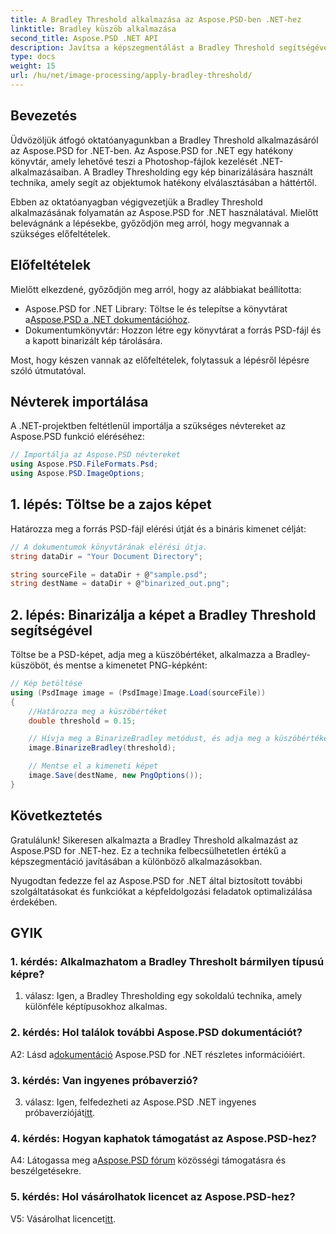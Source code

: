 ```yaml
---
title: A Bradley Threshold alkalmazása az Aspose.PSD-ben .NET-hez
linktitle: Bradley küszöb alkalmazása
second_title: Aspose.PSD .NET API
description: Javítsa a képszegmentálást a Bradley Threshold segítségével az Aspose.PSD for .NET-ben. Lépésről lépésre szóló útmutató a hatékony binarizáláshoz.
type: docs
weight: 15
url: /hu/net/image-processing/apply-bradley-threshold/
---
```

## Bevezetés

Üdvözöljük átfogó oktatóanyagunkban a Bradley Threshold alkalmazásáról az Aspose.PSD for .NET-ben. Az Aspose.PSD for .NET egy hatékony könyvtár, amely lehetővé teszi a Photoshop-fájlok kezelését .NET-alkalmazásaiban. A Bradley Thresholding egy kép binarizálására használt technika, amely segít az objektumok hatékony elválasztásában a háttértől.

Ebben az oktatóanyagban végigvezetjük a Bradley Threshold alkalmazásának folyamatán az Aspose.PSD for .NET használatával. Mielőtt belevágnánk a lépésekbe, győződjön meg arról, hogy megvannak a szükséges előfeltételek.

## Előfeltételek

Mielőtt elkezdené, győződjön meg arról, hogy az alábbiakat beállította:

-  Aspose.PSD for .NET Library: Töltse le és telepítse a könyvtárat a[Aspose.PSD a .NET dokumentációhoz](https://reference.aspose.com/psd/net/).
- Dokumentumkönyvtár: Hozzon létre egy könyvtárat a forrás PSD-fájl és a kapott binarizált kép tárolására.

Most, hogy készen vannak az előfeltételek, folytassuk a lépésről lépésre szóló útmutatóval.

## Névterek importálása

A .NET-projektben feltétlenül importálja a szükséges névtereket az Aspose.PSD funkció eléréséhez:

```csharp
// Importálja az Aspose.PSD névtereket
using Aspose.PSD.FileFormats.Psd;
using Aspose.PSD.ImageOptions;
```

## 1. lépés: Töltse be a zajos képet

Határozza meg a forrás PSD-fájl elérési útját és a bináris kimenet célját:

```csharp
// A dokumentumok könyvtárának elérési útja.
string dataDir = "Your Document Directory";

string sourceFile = dataDir + @"sample.psd";
string destName = dataDir + @"binarized_out.png";
```

## 2. lépés: Binarizálja a képet a Bradley Threshold segítségével

Töltse be a PSD-képet, adja meg a küszöbértéket, alkalmazza a Bradley-küszöböt, és mentse a kimenetet PNG-képként:

```csharp
// Kép betöltése
using (PsdImage image = (PsdImage)Image.Load(sourceFile))
{
    //Határozza meg a küszöbértéket
    double threshold = 0.15;

    // Hívja meg a BinarizeBradley metódust, és adja meg a küszöbértéket paraméterként
    image.BinarizeBradley(threshold);

    // Mentse el a kimeneti képet
    image.Save(destName, new PngOptions());
}
```

## Következtetés

Gratulálunk! Sikeresen alkalmazta a Bradley Threshold alkalmazást az Aspose.PSD for .NET-hez. Ez a technika felbecsülhetetlen értékű a képszegmentáció javításában a különböző alkalmazásokban.

Nyugodtan fedezze fel az Aspose.PSD for .NET által biztosított további szolgáltatásokat és funkciókat a képfeldolgozási feladatok optimalizálása érdekében.

## GYIK

### 1. kérdés: Alkalmazhatom a Bradley Thresholt bármilyen típusú képre?

1. válasz: Igen, a Bradley Thresholding egy sokoldalú technika, amely különféle képtípusokhoz alkalmas.

### 2. kérdés: Hol találok további Aspose.PSD dokumentációt?

 A2: Lásd a[dokumentáció](https://reference.aspose.com/psd/net/) Aspose.PSD for .NET részletes információiért.

### 3. kérdés: Van ingyenes próbaverzió?

 3. válasz: Igen, felfedezheti az Aspose.PSD .NET ingyenes próbaverzióját[itt](https://releases.aspose.com/).

### 4. kérdés: Hogyan kaphatok támogatást az Aspose.PSD-hez?

 A4: Látogassa meg a[Aspose.PSD fórum](https://forum.aspose.com/c/psd/34) közösségi támogatásra és beszélgetésekre.

### 5. kérdés: Hol vásárolhatok licencet az Aspose.PSD-hez?

 V5: Vásárolhat licencet[itt](https://purchase.aspose.com/buy).